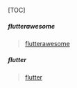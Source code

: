 [TOC]

##### flutterawesome
>[flutterawesome](https://flutterawesome.com/)

##### flutter
>[flutter](https://medium.com/flutter/tagged/announcements)

